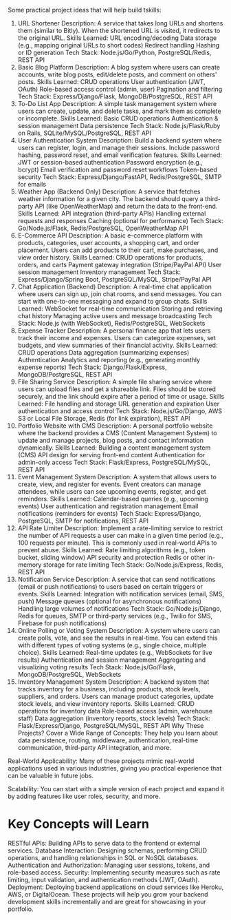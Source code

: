 Some practical project ideas that will help build tskills:

1. URL Shortener
   Description: A service that takes long URLs and shortens them (similar to Bitly). When the shortened URL is visited, it redirects to the original URL.
   Skills Learned:
   URL encoding/decoding
   Data storage (e.g., mapping original URLs to short codes)
   Redirect handling
   Hashing or ID generation
   Tech Stack: Node.js/Go/Python, PostgreSQL/Redis, REST API
2. Basic Blog Platform
   Description: A blog system where users can create accounts, write blog posts, edit/delete posts, and comment on others' posts.
   Skills Learned:
   CRUD operations
   User authentication (JWT, OAuth)
   Role-based access control (admin, user)
   Pagination and filtering
   Tech Stack: Express/Django/Flask, MongoDB/PostgreSQL, REST API
3. To-Do List App
   Description: A simple task management system where users can create, update, and delete tasks, and mark them as complete or incomplete.
   Skills Learned:
   Basic CRUD operations
   Authentication & session management
   Data persistence
   Tech Stack: Node.js/Flask/Ruby on Rails, SQLite/MySQL/PostgreSQL, REST API
4. User Authentication System
   Description: Build a backend system where users can register, login, and manage their sessions. Include password hashing, password reset, and email verification features.
   Skills Learned:
   JWT or session-based authentication
   Password encryption (e.g., bcrypt)
   Email verification and password reset workflows
   Token-based security
   Tech Stack: Express/Django/FastAPI, Redis/PostgreSQL, SMTP for emails
5. Weather App (Backend Only)
   Description: A service that fetches weather information for a given city. The backend should query a third-party API (like OpenWeatherMap) and return the data to the front-end.
   Skills Learned:
   API integration (third-party APIs)
   Handling external requests and responses
   Caching (optional for performance)
   Tech Stack: Go/Node.js/Flask, Redis/PostgreSQL, OpenWeatherMap API
6. E-Commerce API
   Description: A basic e-commerce platform with products, categories, user accounts, a shopping cart, and order placement. Users can add products to their cart, make purchases, and view order history.
   Skills Learned:
   CRUD operations for products, orders, and carts
   Payment gateway integration (Stripe/PayPal API)
   User session management
   Inventory management
   Tech Stack: Express/Django/Spring Boot, PostgreSQL/MySQL, Stripe/PayPal API
7. Chat Application (Backend)
   Description: A real-time chat application where users can sign up, join chat rooms, and send messages. You can start with one-to-one messaging and expand to group chats.
   Skills Learned:
   WebSocket for real-time communication
   Storing and retrieving chat history
   Managing active users and message broadcasting
   Tech Stack: Node.js (with WebSocket), Redis/PostgreSQL, WebSockets
8. Expense Tracker
   Description: A personal finance app that lets users track their income and expenses. Users can categorize expenses, set budgets, and view summaries of their financial activity.
   Skills Learned:
   CRUD operations
   Data aggregation (summarizing expenses)
   Authentication
   Analytics and reporting (e.g., generating monthly expense reports)
   Tech Stack: Django/Flask/Express, MongoDB/PostgreSQL, REST API
9. File Sharing Service
   Description: A simple file sharing service where users can upload files and get a shareable link. Files should be stored securely, and the link should expire after a period of time or usage.
   Skills Learned:
   File handling and storage
   URL generation and expiration
   User authentication and access control
   Tech Stack: Node.js/Go/Django, AWS S3 or Local File Storage, Redis (for link expiration), REST API
10. Portfolio Website with CMS
    Description: A personal portfolio website where the backend provides a CMS (Content Management System) to update and manage projects, blog posts, and contact information dynamically.
    Skills Learned:
    Building a content management system (CMS)
    API design for serving front-end content
    Authentication for admin-only access
    Tech Stack: Flask/Express, PostgreSQL/MySQL, REST API
11. Event Management System
    Description: A system that allows users to create, view, and register for events. Event creators can manage attendees, while users can see upcoming events, register, and get reminders.
    Skills Learned:
    Calendar-based queries (e.g., upcoming events)
    User authentication and registration management
    Email notifications (reminders for events)
    Tech Stack: Express/Django, PostgreSQL, SMTP for notifications, REST API
12. API Rate Limiter
    Description: Implement a rate-limiting service to restrict the number of API requests a user can make in a given time period (e.g., 100 requests per minute). This is commonly used in real-world APIs to prevent abuse.
    Skills Learned:
    Rate limiting algorithms (e.g., token bucket, sliding window)
    API security and protection
    Redis or other in-memory storage for rate limiting
    Tech Stack: Go/Node.js/Express, Redis, REST API
13. Notification Service
    Description: A service that can send notifications (email or push notifications) to users based on certain triggers or events.
    Skills Learned:
    Integration with notification services (email, SMS, push)
    Message queues (optional for asynchronous notifications)
    Handling large volumes of notifications
    Tech Stack: Go/Node.js/Django, Redis for queues, SMTP or third-party services (e.g., Twilio for SMS, Firebase for push notifications)
14. Online Polling or Voting System
    Description: A system where users can create polls, vote, and see the results in real-time. You can extend this with different types of voting systems (e.g., single choice, multiple choice).
    Skills Learned:
    Real-time updates (e.g., WebSockets for live results)
    Authentication and session management
    Aggregating and visualizing voting results
    Tech Stack: Node.js/Go/Flask, MongoDB/PostgreSQL, WebSockets
15. Inventory Management System
    Description: A backend system that tracks inventory for a business, including products, stock levels, suppliers, and orders. Users can manage product categories, update stock levels, and view inventory reports.
    Skills Learned:
    CRUD operations for inventory data
    Role-based access (admin, warehouse staff)
    Data aggregation (inventory reports, stock levels)
    Tech Stack: Flask/Express/Django, PostgreSQL/MySQL, REST API
    Why These Projects?
    Cover a Wide Range of Concepts: They help you learn about data persistence, routing, middleware, authentication, real-time communication, third-party API integration, and more.

Real-World Applicability: Many of these projects mimic real-world applications used in various industries, giving you practical experience that can be valuable in future jobs.

Scalability: You can start with a simple version of each project and expand it by adding features like user roles, security, and more.

# Key Concepts will Learn

RESTful APIs: Building APIs to serve data to the frontend or external services.
Database Interaction: Designing schemas, performing CRUD operations, and handling relationships in SQL or NoSQL databases.
Authentication and Authorization: Managing user sessions, tokens, and role-based access.
Security: Implementing security measures such as rate limiting, input validation, and authentication methods (JWT, OAuth).
Deployment: Deploying backend applications on cloud services like Heroku, AWS, or DigitalOcean.
These projects will help you grow your backend development skills incrementally and are great for showcasing in your portfolio.
